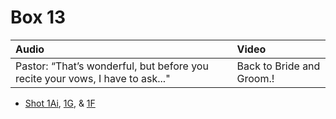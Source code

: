 # Box 13

| Audio | Video |
|:---|:---|
| Pastor: “That’s wonderful, but before you recite your vows, I have to ask..." | Back to Bride and Groom.! |

* [Shot 1Ai](1Ai.md), [1G](1G.md), & [1F](1F.md)